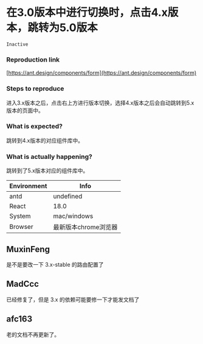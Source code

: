 # 在3.0版本中进行切换时，点击4.x版本，跳转为5.0版本

`Inactive`

### Reproduction link

[https://ant.design/components/form](https://ant.design/components/form)

### Steps to reproduce

进入3.x版本之后，点击右上方进行版本切换，选择4.x版本之后会自动跳转到5.x版本的页面中。

### What is expected?

跳转到4.x版本的对应组件库中。

### What is actually happening?

跳转到了5.x版本对应的组件库中。

| Environment | Info                 |
| ----------- | -------------------- |
| antd        | undefined            |
| React       | 18.0                 |
| System      | mac/windows          |
| Browser     | 最新版本chrome浏览器 |

<!-- generated by ant-design-issue-helper. DO NOT REMOVE -->

## MuxinFeng

是不是要改一下 3.x-stable 的路由配置了

## MadCcc

已经修复了，但是 3.x 的依赖可能要修一下才能发文档了

## afc163

老的文档不再更新了。
